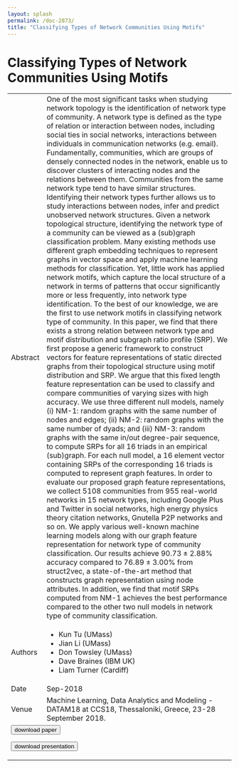 ```yaml
---
layout: splash
permalink: /doc-2873/
title: "Classifying Types of Network Communities Using Motifs"
---
```


# Classifying Types of Network Communities Using Motifs

<table>
    <tbody>
    <tr>
        <td>Abstract</td>
        <td>One of the most significant tasks when studying network topology is the identification of network type of community. A network type is defined as the type of relation or interaction between nodes, including social ties in social networks, interactions between individuals in communication networks (e.g. email). Fundamentally, communities, which are groups of densely connected nodes in the network, enable us to discover clusters of interacting nodes and the relations between them. Communities from the same network type tend to have similar structures. Identifying their network types further allows us to study interactions between nodes, infer and predict unobserved network structures. Given a network topological structure, identifying the network type of a community can be viewed as a (sub)graph classification problem. Many existing methods use different graph embedding techniques to represent graphs in vector space and apply machine learning methods for classification. Yet, little work has applied network motifs, which capture the local structure of a network in terms of patterns that occur significantly more or less frequently, into network type identification. To the best of our knowledge, we are the first to use network motifs in classifying network type of community. In this paper, we find that there exists a strong relation between network type and motif distribution and subgraph ratio profile (SRP). We first propose a generic framework to construct vectors for feature representations of static directed graphs from their topological structure using motif distribution and SRP. We argue that this fixed length feature representation can be used to classify and compare communities of varying sizes with high accuracy. We use three different null models, namely (i) NM-1: random graphs with the same number of nodes and edges; (ii) NM-2: random graphs with the same number of dyads; and (iii) NM-3: random graphs with the same in/out degree-pair sequence, to compute SRPs for all 16 triads in an empirical (sub)graph. For each null model, a 16 element vector containing SRPs of the corresponding 16 triads is computed to represent graph features. In order to evaluate our proposed graph feature representations, we collect 5108 communities from 955 real-world networks in 15 network types, including Google Plus and Twitter in social networks, high energy physics theory citation networks, Gnutella P2P networks and so on. We apply various well-known machine learning models along with our graph feature representation for network type of community classification. Our results achieve 90.73 ± 2.88% accuracy compared to 76.89 ± 3.00% from struct2vec, a state-of-the-art method that constructs graph representation using node attributes. In addition, we find that motif SRPs computed from NM-1 achieves the best performance compared to the other two null models in network type of community classification.</td>
    </tr>
    <tr>
        <td>Authors</td>
        <td>
            <ul>
                <li>Kun Tu (UMass)</li>
                <li>Jian Li (UMass)</li>
                <li>Don Towsley (UMass)</li>
                <li>Dave Braines (IBM UK)</li>
                <li>Liam Turner (Cardiff)</li>
            </ul>
        </td>
    </tr>
    <tr>
        <td>Date</td>
        <td>Sep-2018</td>
    </tr>
    <tr>
        <td>Venue</td>
        <td>Machine Learning, Data Analytics and Modeling - DATAM18 at CCS18, Thessaloniki, Greece, 23-28 September 2018.</td>
    </tr>
        <tr>
            <td colspan="2">
                <form method="get" action="https://dais-ita.org/sites/default/files/graphClassificationStatic.pdf">
                    <button type="submit">download paper</button>
                </form>
                <form method="get" action="https://dais-ita.org/sites/default/files/DATAM2018-Braines-NetworkMotifs.pdf">
                    <button type="submit">download presentation</button>
                </form>
            </td>
        </tr>
    </tbody>
</table>
